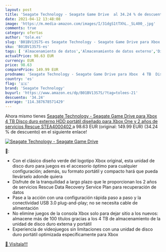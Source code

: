 ```yaml
---
layout: post
title: 'Seagate Technology - Seagate Game Drive  al 34.24 % de descuento'
date: 2021-04-12 13:48:08
image: 'https://m.media-amazon.com/images/I/31dgS1tTXhL._SL400_.jpg'
comments: true
category: ofertas
author: 'tole.es'
slug: 'B01BV13S7S-es Seagate Technology - Seagate Game Drive para Xbox 4 TB...'
sku: 'B01BV13S7S-es'
tags: [ 'Almacenamiento de datos','Almacenamiento de datos externo','Discos duros externos','Informática','Videojuegos','seagate technology','xbox', ]
actualPrice: 98.63 EUR
currency: EUR
price: 98.63
comparePrice: 149.99 EUR
prodname: 'Seagate Technology - Seagate Game Drive para Xbox  4 TB  Disco duro externo  HDD portátil  diseñado para Xbox One  y 2 años de servicios Rescue  STEA4000402 '
country: 'es'
flag: '🇪🇸'
brand: 'Seagate Technology'
buyurl: 'https://www.amazon.es/dp/B01BV13S7S/?tag=tolees-21'
descuento: '34.24'
average: '114.387678571429'
---
```


Ahora mismo tienes [Seagate Technology - Seagate Game Drive para Xbox  4 TB  Disco duro externo  HDD portátil  diseñado para Xbox One  y 2 años de servicios Rescue  STEA4000402 ](https://www.amazon.es/dp/B01BV13S7S/?tag=tolees-21) a 98.63 EUR (original: 149.99 EUR) (34.24 %  de descuento) en el siguiente enlace!

[![Seagate Technology - Seagate Game Drive ](https://m.media-amazon.com/images/I/31dgS1tTXhL._SL400_.jpg)](https://www.amazon.es/dp/B01BV13S7S/?tag=tolees-21)

🔎:

- Con el clásico diseño verde del logotipo Xbox original, esta unidad de disco duro para juegos es el accesorio óptimo para cualquier configuración; además, su formato portátil y compacto hará que pueda llevárselo adonde quiera
- Disfrute de la tranquilidad a largo plazo que le proporcionan los 2 años de servicios Rescue Data Recovery Service Plan para recuperación de datos
- Pase a la acción con una configuración rápida paso a paso y la conectividad USB 3.0 plug-and-play; no se necesita cable de alimentación
- No elimine juegos de la consola Xbox solo para dejar sitio a los nuevos: almacene más de 100 títulos gracias a los 4 TB de almacenamiento de la unidad de disco duro externa y portátil
- Experiencia de videojuegos sin limitaciones con una unidad de disco duro portátil optimizada específicamente para Xbox

[🛒 Visítala!!!](https://www.amazon.es/dp/B01BV13S7S/?tag=tolees-21)
